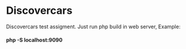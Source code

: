 # Discovercars

Discovercars test assigment.
Just run php build in web server, Example:

#### php -S localhost:9090
